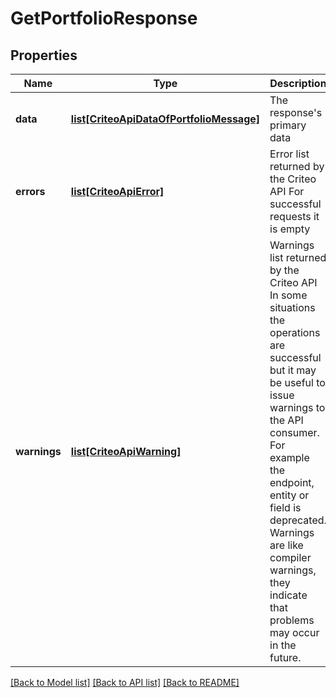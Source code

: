 # GetPortfolioResponse

## Properties
Name | Type | Description | Notes
------------ | ------------- | ------------- | -------------
**data** | [**list[CriteoApiDataOfPortfolioMessage]**](CriteoApiDataOfPortfolioMessage.md) | The response&#39;s primary data | [optional] 
**errors** | [**list[CriteoApiError]**](CriteoApiError.md) | Error list returned by the Criteo API   For successful requests it is empty | [optional] 
**warnings** | [**list[CriteoApiWarning]**](CriteoApiWarning.md) | Warnings list returned by the Criteo API  In some situations the operations are successful but it may be useful to issue warnings to the API consumer.  For example the endpoint, entity or field is deprecated. Warnings are like compiler warnings, they indicate that problems may occur in the future. | [optional] 

[[Back to Model list]](../README.md#documentation-for-models) [[Back to API list]](../README.md#documentation-for-api-endpoints) [[Back to README]](../README.md)


